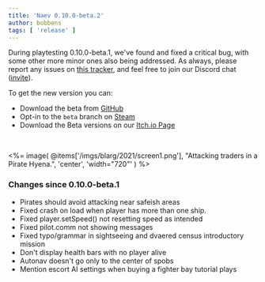 ```yaml
---
title: 'Naev 0.10.0-beta.2'
author: bobbens
tags: [ 'release' ]
---
```


During playtesting 0.10.0-beta.1, we've found and fixed a critical bug, with some other more minor ones also being addressed.
As always, please report any issues on [this tracker](https://github.com/naev/naev/issues),
and feel free to join our Discord chat ([invite](https://discord.com/invite/nd2M5BR)).

To get the new version you can:

* Download the beta from [GitHub](https://github.com/naev/naev/releases/tag/v0.10.0-beta.1)
* Opt-in to the `beta` branch on [Steam](https://store.steampowered.com/app/598530/Naev/)
* Download the Beta versions on our [Itch.io Page](https://naev.itch.io/naev)

<br>

<%= image( @items['/imgs/blarg/2021/screen1.png'], "Attacking traders in a Pirate Hyena.", 'center', 'width="720"' ) %>

### Changes since 0.10.0-beta.1
* Pirates should avoid attacking near safeish areas
* Fixed crash on load when player has more than one ship.
* Fixed player.setSpeed() not resetting speed as intended
* Fixed pilot.comm not showing messages
* Fixed typo/grammar in sightseeing and dvaered census introductory mission
* Don't display health bars with no player alive
* Autonav doesn't go only to the center of spobs
* Mention escort AI settings when buying a fighter bay tutorial plays
